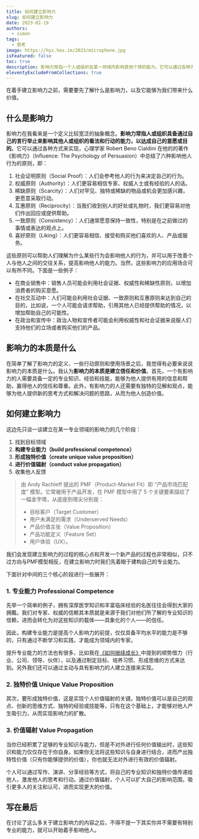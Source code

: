 ```yaml
---
title: 如何建立影响力
slug: 如何建立影响力
date: 2023-02-19
authors:
  - simon
tags:
  - 思考
image: https://hyz.hex.im/2023/microphone.jpg
isFeatured: false
toc: true
description: 影响力常指一个人或组织在某一领域内影响其他个体的能力。它可以通过各种方式来实现，例如知名度、社会地位、权力、经济实力等等。具有影响力的人或组织可以通过自己的言行举止、观点和行为来影响其他人或组织的看法和行动，从而实现自己的目标或愿景。
eleventyExcludeFromCollections: true
---
```

在着手建立影响力之前，需要要先了解什么是影响力，以及它能够为我们带来什么价值。

## 什么是影响力

影响力在我看来是一个定义比较宽泛的抽象概念。**影响力常指人或组织具备通过自己的言行举止来影响其他人或组织的看法和行动的能力，以达成自己的意愿或目的**。它可以通过各种方式来实现，心理学家 Robert Beno Cialdini 在他的的著作《影响力》（Influence: The Psychology of Persuasion）中总结了六种影响他人行为的原则，即：

1. 社会证明原则（Social Proof）：人们会参考他人的行为来决定自己的行为。
2. 权威原则（Authority）：人们更容易相信专家、权威人士或有经验的人的话。
3. 稀缺原则（Scarcity）：人们对罕见、独特或稀缺的物品或机会更加感兴趣，更愿意采取行动。
4. 互惠原则（Reciprocity）：当我们收到别人的好处或礼物时，我们更容易对他们作出回应或提供帮助。
5. 一致原则（Consistency）：人们通常愿意保持一致性，特别是在之前做过的事情或表达的观点上。
6. 喜好原则（Liking）：人们更容易相信、接受和购买他们喜欢的人、产品或服务。

这些原则可以帮助人们理解为什么某些行为会影响他人的行为，并可以用于改善个人与他人之间的交往关系，提高影响他人的能力。当然，这些影响力的应用场合可以有所不同。下面是一些例子：

* 在商业销售中：销售人员可能会利用社会证据、权威性和稀缺性原则，以增加消费者的购买意愿。
* 在社交互动中：人们可能会利用社会证据、一致原则和互惠原则来达到自己的目的，比如说，一个人可能会请求帮助，引用其他人已经提供帮助的情况，以增加帮助自己的可能性。
* 在政治和宣传中：政治人物和宣传者可能会利用权威性和社会证据来说服人们支持他们的立场或者购买他们的产品。

## 影响力的本质是什么

在简单了解了影响力的定义、一些行动原则和使用场景之后，我觉得有必要来说说影响力的本质是什么。我认为**影响力的本质是建立信任和价值**。首先，一个有影响力的人需要具备一定的专业知识、经验和技能，能够为他人提供有用的信息和帮助，赢得他人的信任和尊重。此外，有影响力的人还需要有独特的见解和观点，能够为他人提供新的思考方式和解决问题的思路，从而为他人创造价值。

## 如何建立影响力

这边先只谈一谈建立在某一专业领域的影响力的几个阶段：

1. 找到目标领域
2. **构建专业能力（build professional competence）**
3. **形成独特价值（create unique value proposition）**
4. **进行价值辐射（conduct value propagation）**
5. 收集他人反馈

> 由 Andy Rachleff 提出的 PMF（Product-Market Fit）即 “产品市场匹配度” 模型。它常被用于产品开发，在 PMF 模型中用了 5 个关键要素描绘了一幅金字塔，从底座到塔尖分别是：
> * 目标客户（Target Customer）
> * 用户未满足的需求（Underserved Needs）
> * 产品价值主张（Value Proposition）
> * 产品功能定义（Feature Set）
> * 用户体验（UX）。

我们会发现建立影响力的过程的核心点和开发一个新产品的过程也非常相似，只不过方向与PMF模型相反，在建立影响力时我们先着眼于建构自己的专业能力。

下面针对中间的三个核心阶段进行一些展开：

### 1. 专业能力 Professional Competence

先举一个简单的例子，拥有深厚医学知识和丰富临床经验的名医往往会得到大家的拥戴。我们对专家、权威的信赖其本质就是来源于我们对他们所了解的专业知识的信赖，进而会转化为对这些知识的载体——具象化的个人——的信任。

因此，构建专业能力是提高个人影响力的前提，仅仅具备平均水平的能力是不够的，只有通过不断学习和实践，才能成为领域内的专家。

提升专业能力的方法也有很多，比如我在[《如何继续成长》](/post/如何继续成长/ "成长一词常见形容幼年、儿童阶段，但不可否认的是终生成长对人的重要性。这篇文章我简单总结了一些自己在如今这个阶段对于成长的认识。")中提到的顺势借力（行业、公司、领导、伙伴），以及通过制定目标、培养习惯、形成思维的方式来达到。另外我们还可以通过主动与具有影响力的人建立连接来实现。

### 2. 独特价值 Unique Value Proposition

其次，要形成独特价值，这是实现个人价值辐射的关键。独特价值可以是自己的观点、创新的思维方式、独特的经验或技能等，只有在这个基础上，才能够对他人产生吸引力，从而实现影响力的扩散。

### 3. 价值辐射 Value Propagation

当你已经积累了足够的专业知识与能力，但是不对外进行任何价值输出时，这些知识和能力仅仅存在于你自身。如果你无法将这些知识与自身进行结合，进而产出独特性价值（只有你能够提供的价值），你也就无法对外进行有效的价值辐射。

个人可以通过写作、演讲、分享经验等方式，将自己的专业知识和独特价值传递给他人，激发他人的思考和行动。通过价值辐射，个人可以扩大自己的影响范围，吸引更多人的关注和认可，进而实现更大的价值。

## 写在最后

在讨论了这么多关于建立影响力的内容之后，不得不提一下其实你并不需要有特别专业的能力，就可以开始着手影响他人。

